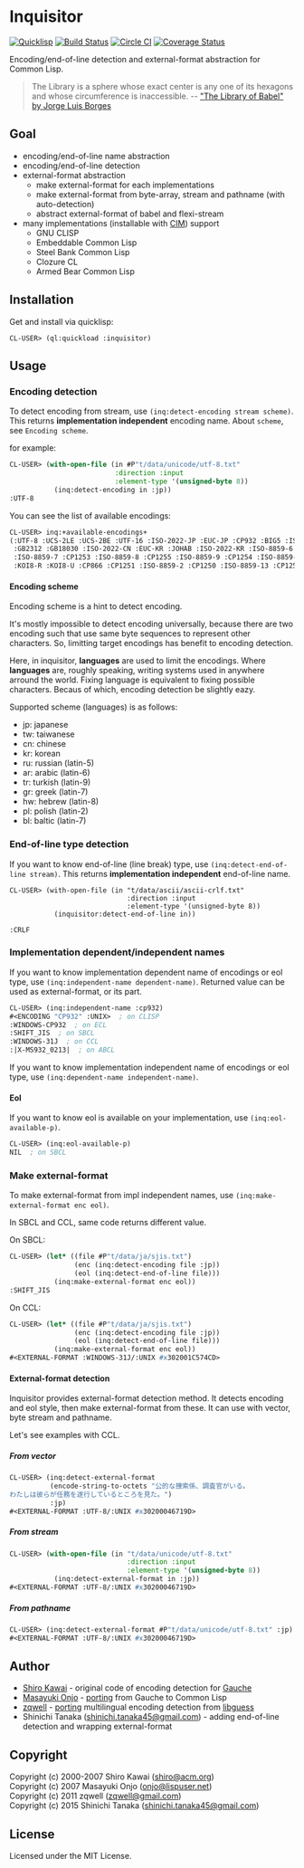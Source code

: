 # Inquisitor

[![Quicklisp](http://quickdocs.org/badge/inquisitor.svg)](http://quickdocs.org/inquisitor/)
[![Build Status](https://travis-ci.org/t-sin/inquisitor.svg)](https://travis-ci.org/t-sin/inquisitor)
[![Circle CI](https://circleci.com/gh/t-sin/inquisitor.svg?style=svg)](https://circleci.com/gh/t-sin/inquisitor)
[![Coverage Status](https://coveralls.io/repos/t-sin/inquisitor/badge.svg?branch=master&service=github)](https://coveralls.io/github/t-sin/inquisitor?branch=master)

Encoding/end-of-line detection and external-format abstraction for Common Lisp.


> The Library is a sphere whose exact center is any one of its hexagons and whose circumference is inaccessible.
> -- ["The Library of Babel" by Jorge Luis Borges](http://hyperdiscordia.crywalt.com/library_of_babel.html)


## Goal

* encoding/end-of-line name abstraction
* encoding/end-of-line detection
* external-format abstraction
  * make external-format for each implementations
  * make external-format from byte-array, stream and pathname (with auto-detection)
  * abstract external-format of babel and flexi-stream
* many implementations (installable with [CIM](https://github.com/KeenS/CIM)) support
  * GNU CLISP
  * Embeddable Common Lisp
  * Steel Bank Common Lisp
  * Clozure CL
  * Armed Bear Common Lisp


## Installation

Get and install via quicklisp:

```
CL-USER> (ql:quickload :inquisitor)
```


## Usage

### Encoding detection

To detect encoding from stream, use `(inq:detect-encoding stream scheme)`.
This returns **implementation independent** encoding name.
About `scheme`, see `Encoding scheme`.

for example:

```lisp
CL-USER> (with-open-file (in #P"t/data/unicode/utf-8.txt"
                          :direction :input
                          :element-type '(unsigned-byte 8))
           (inq:detect-encoding in :jp))
:UTF-8
```

You can see the list of available encodings:

```lisp
CL-USER> inq:+available-encodings+
(:UTF-8 :UCS-2LE :UCS-2BE :UTF-16 :ISO-2022-JP :EUC-JP :CP932 :BIG5 :ISO-2022-TW
 :GB2312 :GB18030 :ISO-2022-CN :EUC-KR :JOHAB :ISO-2022-KR :ISO-8859-6 :CP1256
 :ISO-8859-7 :CP1253 :ISO-8859-8 :CP1255 :ISO-8859-9 :CP1254 :ISO-8859-5
 :KOI8-R :KOI8-U :CP866 :CP1251 :ISO-8859-2 :CP1250 :ISO-8859-13 :CP1257)
```

#### Encoding scheme

Encoding scheme is a hint to detect encoding.

It's mostly impossible to detect encoding universally, because there are two encoding such that use same byte sequences to represent other characters.
So, limitting target encodings has benefit to encoding detection.

Here, in inquisitor, **languages** are used to limit the encodings.
Where **languages** are, roughly speaking, writing systems used in anywhere arround the world.
Fixing language is equivalent to fixing possible characters. Becaus of which, encoding detection be slightly eazy.

Supported scheme (languages) is as follows:

- jp: japanese
- tw: taiwanese
- cn: chinese
- kr: korean
- ru: russian (latin-5)
- ar: arabic (latin-6)
- tr: turkish (latin-9)
- gr: greek (latin-7)
- hw: hebrew (latin-8)
- pl: polish (latin-2)
- bl: baltic (latin-7)


### End-of-line type detection

If you want to know end-of-line (line break) type, use `(inq:detect-end-of-line stream)`.
This returns **implementation independent** end-of-line name.

```Lisp
CL-USER> (with-open-file (in "t/data/ascii/ascii-crlf.txt"
                             :direction :input
                             :element-type '(unsigned-byte 8))
           (inquisitor:detect-end-of-line in))

:CRLF
```

### Implementation dependent/independent names

If you want to know implementation dependent name of encodings or eol type, use `(inq:independent-name dependent-name)`.
Returned value can be used as external-format, or its part.

```lisp
CL-USER> (inq:independent-name :cp932)
#<ENCODING "CP932" :UNIX>  ; on CLISP
:WINDOWS-CP932  ; on ECL
:SHIFT_JIS  ; on SBCL
:WINDOWS-31J  ; on CCL
:|X-MS932_0213|  ; on ABCL
```

If you want to know implementation independent name of encodings or eol type, use `(inq:dependent-name independent-name)`.


#### Eol

If you want to know eol is available on your implementation, use `(inq:eol-available-p)`.

```lisp
CL-USER> (inq:eol-available-p)
NIL  ; on SBCL
```

### Make external-format

To make external-format from impl independent names, use `(inq:make-external-format enc eol)`.

In SBCL and CCL, same code returns different value.

On SBCL:

```lisp
CL-USER> (let* ((file #P"t/data/ja/sjis.txt")
                (enc (inq:detect-encoding file :jp))
                (eol (inq:detect-end-of-line file)))
           (inq:make-external-format enc eol))
:SHIFT_JIS
```

On CCL:

```lisp
CL-USER> (let* ((file #P"t/data/ja/sjis.txt")
                (enc (inq:detect-encoding file :jp))
                (eol (inq:detect-end-of-line file)))
           (inq:make-external-format enc eol))
#<EXTERNAL-FORMAT :WINDOWS-31J/:UNIX #x302001C574CD>
```

#### External-format detection

Inquisitor provides external-format detection method.
It detects encoding and eol style, then make external-format from these.
It can use with vector, byte stream and pathname.

Let's see examples with CCL.


##### From vector

```lisp
CL-USER> (inq:detect-external-format
          (encode-string-to-octets "公的な捜索係、調査官がいる。
わたしは彼らが任務を遂行しているところを見た。")
          :jp)
#<EXTERNAL-FORMAT :UTF-8/:UNIX #x30200046719D>
```

##### From stream

```lisp
CL-USER> (with-open-file (in "t/data/unicode/utf-8.txt"
                             :direction :input
                             :element-type '(unsigned-byte 8))
           (inq:detect-external-format in :jp))
#<EXTERNAL-FORMAT :UTF-8/:UNIX #x30200046719D>
```

##### From pathname

```lisp
CL-USER> (inq:detect-external-format #P"t/data/unicode/utf-8.txt" :jp)
#<EXTERNAL-FORMAT :UTF-8/:UNIX #x30200046719D>
```

## Author

* [Shiro Kawai](https://github.com/shirok) - original code of encoding detection for [Gauche](https://github.com/shirok/Gauche/tree/master/ext/charconv)
* [Masayuki Onjo](http://lispuser.net/index) - [porting](http://lispuser.net/commonlisp/japanese.html#sec-2.1) from Gauche to Common Lisp
* [zqwell](https://github.com/zqwell) - [porting](https://github.com/zqwell/guess) multilingual encoding detection from [libguess](https://github.com/kaniini/libguess)
* Shinichi Tanaka (shinichi.tanaka45@gmail.com) - adding end-of-line detection and wrapping external-format


## Copyright

Copyright (c) 2000-2007 Shiro Kawai (shiro@acm.org)  
Copyright (c) 2007 Masayuki Onjo (onjo@lispuser.net)  
Copyright (c) 2011 zqwell (zqwell@gmail.com)  
Copyright (c) 2015 Shinichi Tanaka (shinichi.tanaka45@gmail.com)


## License

Licensed under the MIT License.
